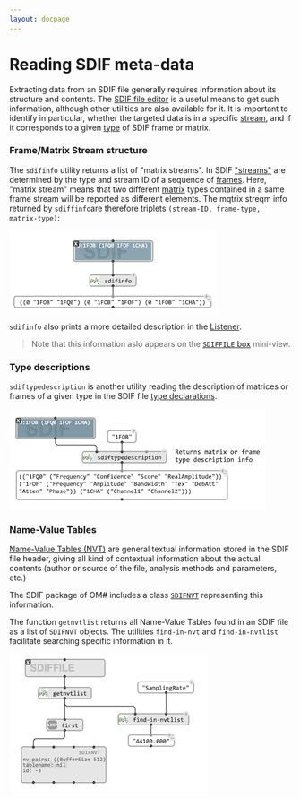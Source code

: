```yaml
---
layout: docpage
---
```


# Reading SDIF meta-data

Extracting data from an SDIF file generally requires information about its structure and contents.
The [SDIF file editor](sdiffile#editor) is a useful means to get such information, although other utilities are also available for it.
It is important to identify in particular, whether the targeted data is in a specific [stream](sdif-intro#streams), and if it corresponds to a given [type](sdif-intro#types) of SDIF frame or matrix.

### Frame/Matrix Stream structure

The `sdifinfo` utility returns a list of "matrix streams". In SDIF ["streams"](sdif-intro#streams) are determined by the type and stream ID of a sequence of [frames](sdif-intro#frames). Here, "matrix stream" means that two different [matrix]((sdif-intro#matrices)) types contained in a same frame stream will be reported as different elements. The mqtrix streqm info returned by `sdiffinfo`are therefore triplets `(stream-ID, frame-type, matrix-type)`:

<img src="sdif-read-metadata_img/sdifinfo.png">

`sdifinfo` also prints a more detailed description in the [Listener](listener).

> Note that this information aslo appears on the [`SDIFFILE` box](sdiffile#box) mini-view.

### Type descriptions

`sdiftypedescription` is another utility reading the  description of matrices or frames of a given type in the SDIF file [type declarations](sdif-intro#types).

<img src="sdif-read-metadata_img/sdiftypedescription.png">

### Name-Value Tables

[Name-Value Tables (NVT)](http://sdif.sourceforge.net/standard/sdif-standard.html#Informations%20Table) are general textual information stored in the SDIF file header, giving all kind of contextual information about the actual contents (author or source of the file, analysis methods and parameters, etc.)

The SDIF package of OM# includes a class [`SDIFNVT`](sdif-classes#sdifnvt) representing this information. 

The function `getnvtlist` returns all Name-Value Tables found in an SDIF file as a list of `SDIFNVT` objects.
The utilities `find-in-nvt` and `find-in-nvtlist` facilitate searching specific information in it.

<img src="sdif-read-metadata_img/getnvtlist.png">